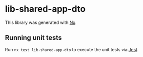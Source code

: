 # lib-shared-app-dto

This library was generated with [Nx](https://nx.dev).

## Running unit tests

Run `nx test lib-shared-app-dto` to execute the unit tests via [Jest](https://jestjs.io).
